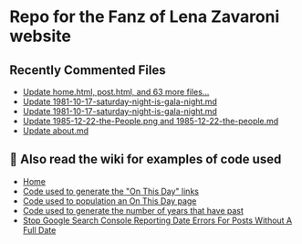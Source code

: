 # Repo for the Fanz of Lena Zavaroni website

## Recently Commented Files
<!-- BLOG-POST-LIST:START -->
- [Update home.html, post.html, and 63 more files...](https://github.com/FanzOfLenaZavaroni/fanzoflenazavaroni.github.io/commit/bff6f804705ac1059d1d638d5d2a0c26251a3f0f)
- [Update 1981-10-17-saturday-night-is-gala-night.md](https://github.com/FanzOfLenaZavaroni/fanzoflenazavaroni.github.io/commit/04146e89a806416172920d476fbf42e87fd993dc)
- [Update 1981-10-17-saturday-night-is-gala-night.md](https://github.com/FanzOfLenaZavaroni/fanzoflenazavaroni.github.io/commit/f0b9772fb321e5bda1cd74adb02f0e65415b0730)
- [Update 1985-12-22-the-People.png and 1985-12-22-the-people.md](https://github.com/FanzOfLenaZavaroni/fanzoflenazavaroni.github.io/commit/ddf29603262119697504555b2eceb31d9fc30707)
- [Update about.md](https://github.com/FanzOfLenaZavaroni/fanzoflenazavaroni.github.io/commit/06a137002584a89ba463b55fcab0a3aa252694cf)
<!-- BLOG-POST-LIST:END -->

## :notebook: Also read the wiki for examples of code used
* [Home](https://github.com/FanzOfLenaZavaroni/fanzoflenazavaroni.github.io/wiki)
* [Code used to generate the "On This Day" links](https://github.com/FanzOfLenaZavaroni/fanzoflenazavaroni.github.io/wiki/On-This-Day-Code)
* [Code used to population an On This Day page](https://github.com/FanzOfLenaZavaroni/fanzoflenazavaroni.github.io/wiki/Code-used-to-population-an-On-This-Day-page)
* [Code used to generate the number of years that have past](https://github.com/FanzOfLenaZavaroni/fanzoflenazavaroni.github.io/wiki/Number-of-years-gone-by-code)
* [Stop Google Search Console Reporting Date Errors For Posts Without A Full Date](https://github.com/FanzOfLenaZavaroni/fanzoflenazavaroni.github.io/wiki/Stop-Google-Search-Console-Reporting-Date-Errors-For-Posts-Without-A-Full-Date)

